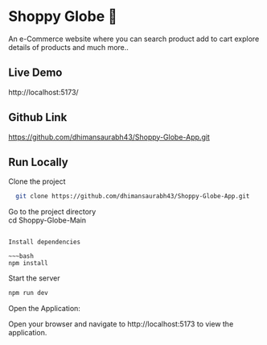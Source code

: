
  # Shoppy Globe 📝  
 An e-Commerce website where you can search product add to cart explore details of products and much more..
   
  ## Live Demo

http://localhost:5173/

  ## Github Link
  
  https://github.com/dhimansaurabh43/Shoppy-Globe-App.git
  
## Run Locally  
Clone the project  

~~~bash  
  git clone https://github.com/dhimansaurabh43/Shoppy-Globe-App.git
~~~

Go to the project directory  
cd Shoppy-Globe-Main
~~~

Install dependencies  

~~~bash  
npm install
~~~

Start the server  

~~~bash  
npm run dev
~~~  
Open the Application:

Open your browser and navigate to http://localhost:5173 to view the application.


